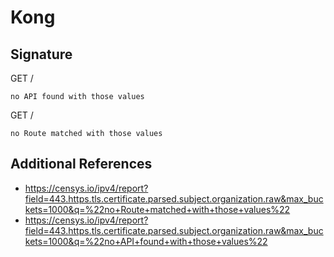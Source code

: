 # Kong

## Signature

GET /

```
no API found with those values
```

GET /

```
no Route matched with those values
```

## Additional References

- https://censys.io/ipv4/report?field=443.https.tls.certificate.parsed.subject.organization.raw&max_buckets=1000&q=%22no+Route+matched+with+those+values%22
- https://censys.io/ipv4/report?field=443.https.tls.certificate.parsed.subject.organization.raw&max_buckets=1000&q=%22no+API+found+with+those+values%22